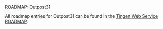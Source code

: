 ROADMAP: Outpost31

All roadmap entries for Outpost31 can be found in the [Tingen Web Service ROADMAP](https://github.com/spectrum-health-systems/tingen-web-service/blob/main/ROADMAP.md).
